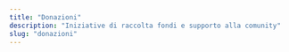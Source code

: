 ```yaml
---
title: "Donazioni"
description: "Iniziative di raccolta fondi e supporto alla comunity"
slug: "donazioni"
--- 
```


